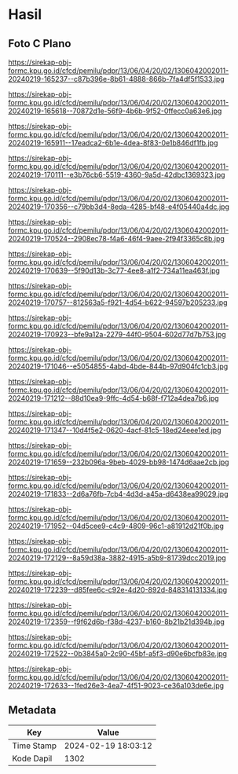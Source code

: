 # Hasil

## Foto C Plano

https://sirekap-obj-formc.kpu.go.id/cfcd/pemilu/pdpr/13/06/04/20/02/1306042002011-20240219-165237--c87b396e-8b61-4888-866b-7fa4df5f1533.jpg

https://sirekap-obj-formc.kpu.go.id/cfcd/pemilu/pdpr/13/06/04/20/02/1306042002011-20240219-165618--70872d1e-56f9-4b6b-9f52-0ffecc0a63e6.jpg

https://sirekap-obj-formc.kpu.go.id/cfcd/pemilu/pdpr/13/06/04/20/02/1306042002011-20240219-165911--17eadca2-6b1e-4dea-8f83-0e1b846df1fb.jpg

https://sirekap-obj-formc.kpu.go.id/cfcd/pemilu/pdpr/13/06/04/20/02/1306042002011-20240219-170111--e3b76cb6-5519-4360-9a5d-42dbc1369323.jpg

https://sirekap-obj-formc.kpu.go.id/cfcd/pemilu/pdpr/13/06/04/20/02/1306042002011-20240219-170356--c79bb3d4-8eda-4285-bf48-e4f05440a4dc.jpg

https://sirekap-obj-formc.kpu.go.id/cfcd/pemilu/pdpr/13/06/04/20/02/1306042002011-20240219-170524--2908ec78-f4a6-46f4-9aee-2f94f3365c8b.jpg

https://sirekap-obj-formc.kpu.go.id/cfcd/pemilu/pdpr/13/06/04/20/02/1306042002011-20240219-170639--5f90d13b-3c77-4ee8-a1f2-734a11ea463f.jpg

https://sirekap-obj-formc.kpu.go.id/cfcd/pemilu/pdpr/13/06/04/20/02/1306042002011-20240219-170757--812563a5-f921-4d54-b622-94597b205233.jpg

https://sirekap-obj-formc.kpu.go.id/cfcd/pemilu/pdpr/13/06/04/20/02/1306042002011-20240219-170923--bfe9a12a-2279-44f0-9504-602d77d7b753.jpg

https://sirekap-obj-formc.kpu.go.id/cfcd/pemilu/pdpr/13/06/04/20/02/1306042002011-20240219-171046--e5054855-4abd-4bde-844b-97d904fc1cb3.jpg

https://sirekap-obj-formc.kpu.go.id/cfcd/pemilu/pdpr/13/06/04/20/02/1306042002011-20240219-171212--88d10ea9-9ffc-4d54-b68f-f712a4dea7b6.jpg

https://sirekap-obj-formc.kpu.go.id/cfcd/pemilu/pdpr/13/06/04/20/02/1306042002011-20240219-171347--10d4f5e2-0620-4acf-81c5-18ed24eee1ed.jpg

https://sirekap-obj-formc.kpu.go.id/cfcd/pemilu/pdpr/13/06/04/20/02/1306042002011-20240219-171659--232b096a-9beb-4029-bb98-1474d6aae2cb.jpg

https://sirekap-obj-formc.kpu.go.id/cfcd/pemilu/pdpr/13/06/04/20/02/1306042002011-20240219-171833--2d6a76fb-7cb4-4d3d-a45a-d6438ea99029.jpg

https://sirekap-obj-formc.kpu.go.id/cfcd/pemilu/pdpr/13/06/04/20/02/1306042002011-20240219-171952--04d5cee9-c4c9-4809-96c1-a81912d21f0b.jpg

https://sirekap-obj-formc.kpu.go.id/cfcd/pemilu/pdpr/13/06/04/20/02/1306042002011-20240219-172129--8a59d38a-3882-4915-a5b9-81739dcc2019.jpg

https://sirekap-obj-formc.kpu.go.id/cfcd/pemilu/pdpr/13/06/04/20/02/1306042002011-20240219-172239--d85fee6c-c92e-4d20-892d-848314131334.jpg

https://sirekap-obj-formc.kpu.go.id/cfcd/pemilu/pdpr/13/06/04/20/02/1306042002011-20240219-172359--f9f62d6b-f38d-4237-b160-8b21b21d394b.jpg

https://sirekap-obj-formc.kpu.go.id/cfcd/pemilu/pdpr/13/06/04/20/02/1306042002011-20240219-172522--0b3845a0-2c90-45bf-a5f3-d90e6bcfb83e.jpg

https://sirekap-obj-formc.kpu.go.id/cfcd/pemilu/pdpr/13/06/04/20/02/1306042002011-20240219-172633--1fed26e3-4ea7-4f51-9023-ce36a103de6e.jpg


## Metadata

| Key        | Value               |
| ---------- | ------------------- |
| Time Stamp | 2024-02-19 18:03:12 |
| Kode Dapil | 1302                |



